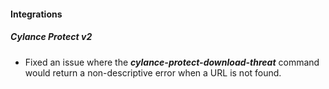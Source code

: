 #### Integrations
##### Cylance Protect v2
- Fixed an issue where the ***cylance-protect-download-threat*** command would return a non-descriptive error when a URL is not found.

